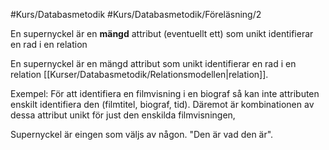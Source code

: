 #Kurs/Databasmetodik  #Kurs/Databasmetodik/Föreläsning/2 

En supernyckel är en **mängd** attribut (eventuellt ett) som unikt identifierar en rad i en relation

En supernyckel är en mängd attribut som unikt identifierar en rad i en relation [[Kurser/Databasmetodik/Relationsmodellen|relation]].

Exempel: För att identifiera en filmvisning i en biograf så kan inte attributen enskilt identifiera den (filmtitel, biograf, tid). Däremot är kombinationen av dessa attribut unikt för just den enskilda filmvisningen,

Supernyckel är eingen som väljs av någon. "Den är vad den är".




